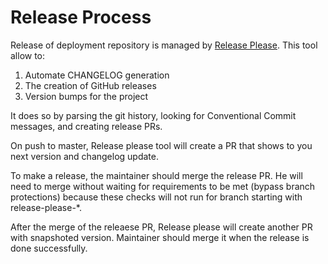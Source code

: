 # Release Process

Release of deployment repository is managed by [Release Please](https://github.com/google-github-actions/release-please-action).
This tool allow to:
1. Automate CHANGELOG generation
2. The creation of GitHub releases
3. Version bumps for the project

It does so by parsing the git history, looking for Conventional Commit messages, and creating release PRs.

On push to master, Release please tool will create a PR that shows to you next version and changelog update.

To make a release, the maintainer should merge the release PR. He will need to merge without waiting for requirements to be met (bypass branch protections) because these checks will not run for branch starting with release-please-*.

After the merge of the releaese PR, Release please will create another PR with snapshoted version.
Maintainer should merge it when the release is done successfully.
